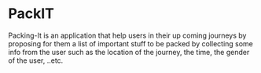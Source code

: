 # PackIT
Packing-It is an application that help users in their up coming journeys by proposing for them a list of important stuff to be packed by collecting some info from the user such as the location of the journey, the time, the gender of the user, ..etc. 
